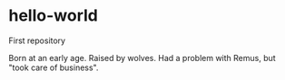 # hello-world
First repository

Born at an early age.  Raised by wolves.  Had a problem with Remus, but "took care of business".
